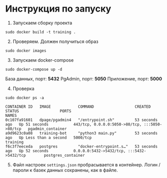 # Инструкция по запуску

1. Запускаем сборку проекта
```
sudo docker build -t training .
```

2. Проверяем. Должен получиться образ
```
sudo docker images
```

3. Запускаем docker-compose
```
sudo docker-compose up -d
```

База данных, порт: **5432**
PgAdmin, порт: **5050**
Приложение, порт: **5000**

4. Проверка
```
sudo docker ps -a

CONTAINER ID   IMAGE            COMMAND                  CREATED          STATUS                  PORTS                                            NAMES
0c107fa91601   dpage/pgadmin4   "/entrypoint.sh"         53 seconds ago   Up 51 seconds           443/tcp, 0.0.0.0:5050->80/tcp, :::5050->80/tcp   pgadmin_container
a9d9623c0a08   training-bot     "python3 main.py"        53 seconds ago   Up Less than a second   5000/tcp                                         training
f6c3f7eeceda   postgres         "docker-entrypoint.s…"   53 seconds ago   Up 52 seconds           0.0.0.0:5432->5432/tcp, :::5432->5432/tcp        postgres_container
```

5. Файл настроек `settings.json` пробрасывается в контейнер. Логин / пароли к базек данных сохранены, как в файле.

